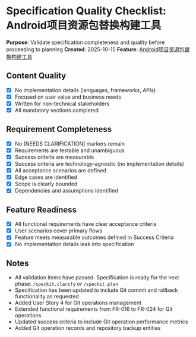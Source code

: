 # Specification Quality Checklist: Android项目资源包替换构建工具

**Purpose**: Validate specification completeness and quality before proceeding to planning
**Created**: 2025-10-15
**Feature**: [Android项目资源包替换构建工具](spec.md)

## Content Quality

- [x] No implementation details (languages, frameworks, APIs)
- [x] Focused on user value and business needs
- [x] Written for non-technical stakeholders
- [x] All mandatory sections completed

## Requirement Completeness

- [x] No [NEEDS CLARIFICATION] markers remain
- [x] Requirements are testable and unambiguous
- [x] Success criteria are measurable
- [x] Success criteria are technology-agnostic (no implementation details)
- [x] All acceptance scenarios are defined
- [x] Edge cases are identified
- [x] Scope is clearly bounded
- [x] Dependencies and assumptions identified

## Feature Readiness

- [x] All functional requirements have clear acceptance criteria
- [x] User scenarios cover primary flows
- [x] Feature meets measurable outcomes defined in Success Criteria
- [x] No implementation details leak into specification

## Notes

- All validation items have passed. Specification is ready for the next phase: `/speckit.clarify` or `/speckit.plan`
- Specification has been updated to include Git commit and rollback functionality as requested
- Added User Story 4 for Git operations management
- Extended functional requirements from FR-016 to FR-024 for Git operations
- Updated success criteria to include Git operation performance metrics
- Added Git operation records and repository backup entities
